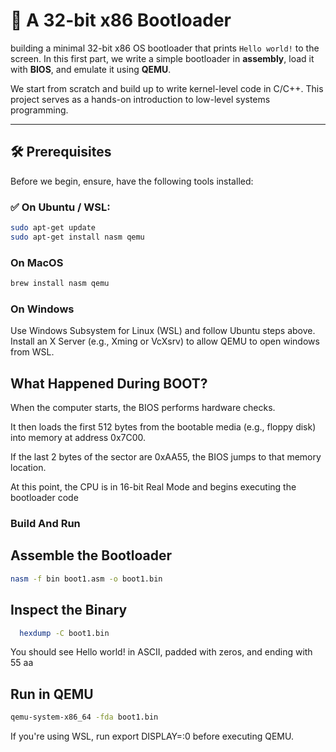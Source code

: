 # 🧠 A 32-bit x86 Bootloader 

building a minimal 32-bit x86 OS bootloader that prints `Hello world!` to the screen. In this first part, we write a simple bootloader in **assembly**, load it with **BIOS**, and emulate it using **QEMU**.

We start from scratch and build up to write kernel-level code in C/C++. This project serves as a hands-on introduction to low-level systems programming.

---

## 🛠️ Prerequisites

Before we begin, ensure, have the following tools installed:

### ✅ On Ubuntu / WSL:
```bash
sudo apt-get update
sudo apt-get install nasm qemu
```

### On MacOS
```bash
brew install nasm qemu
```

### On Windows 
Use Windows Subsystem for Linux (WSL) and follow Ubuntu steps above.
Install an X Server (e.g., Xming or VcXsrv) to allow QEMU to open windows from WSL.

## What Happened During BOOT?

When the computer starts, the BIOS performs hardware checks.

It then loads the first 512 bytes from the bootable media (e.g., floppy disk) into memory at address 0x7C00.

If the last 2 bytes of the sector are 0xAA55, the BIOS jumps to that memory location.

At this point, the CPU is in 16-bit Real Mode and begins executing the bootloader code

### Build And Run 
## Assemble the Bootloader 
```bash
nasm -f bin boot1.asm -o boot1.bin
```

## Inspect the Binary
```bash
  hexdump -C boot1.bin
```

You should see Hello world! in ASCII, padded with zeros, and ending with 55 aa

## Run in QEMU
```bash
qemu-system-x86_64 -fda boot1.bin
```

If you're using WSL, run export DISPLAY=:0 before executing QEMU.
